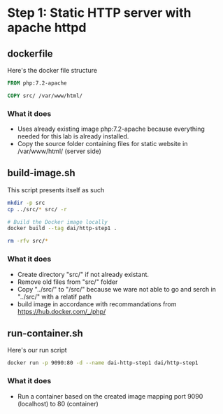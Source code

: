 # Step 1: Static HTTP server with apache httpd

## dockerfile
Here's the docker file structure
```dockerfile
FROM php:7.2-apache

COPY src/ /var/www/html/
```
### What it does
- Uses already existing image php:7.2-apache because everything needed for this lab is already installed.
- Copy the source folder containing files for static website in /var/www/html/ (server side)

## build-image.sh
This script presents itself as such

```bash
mkdir -p src
cp ../src/* src/ -r

# Build the Docker image locally
docker build --tag dai/http-step1 .

rm -rfv src/*
```

### What it does
- Create directory "src/" if not already existant.
- Remove old files from "src/" folder
- Copy "../src/" to "/src/" because we ware not able to go and serch in "../src/" with a relatif path
- build image in accordance with recommandations from https://hub.docker.com/_/php/

## run-container.sh
Here's our run script

```bash
docker run -p 9090:80 -d --name dai-http-step1 dai/http-step1
```
### What it does
- Run a container based on the created image mapping port 9090 (localhost) to 80 (container)

